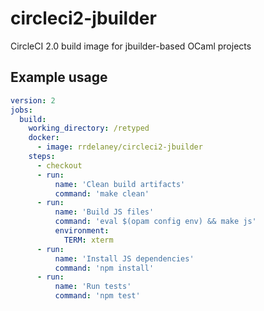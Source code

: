 # circleci2-jbuilder

CircleCI 2.0 build image for jbuilder-based OCaml projects


## Example usage

```yaml
version: 2
jobs:
  build:
    working_directory: /retyped
    docker:
      - image: rrdelaney/circleci2-jbuilder
    steps:
      - checkout
      - run:
          name: 'Clean build artifacts'
          command: 'make clean'
      - run:
          name: 'Build JS files'
          command: 'eval $(opam config env) && make js'
          environment:
            TERM: xterm
      - run:
          name: 'Install JS dependencies'
          command: 'npm install'
      - run:
          name: 'Run tests'
          command: 'npm test'
```
